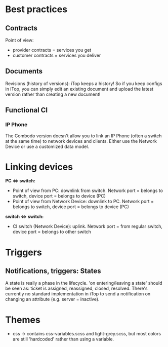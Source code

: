 # Best practices

## Contracts
Point of view:
* provider contracts = services you get
* customer contracts = services you deliver

## Documents
Revisions (history of versions):
iTop keeps a history! So if you keep configs in iTop, you can simply edit an existing document and upload the latest version rather than creating a new document! 

## Functional CI

### IP Phone
The Combodo version doesn't allow you to link an IP Phone (often a switch at the same time) to network devices and clients. Either use the Network Device or use a customized data model.

# Linking devices

**PC <=> switch:**
* Point of view from PC: downlink from switch. Network port = belongs to switch, device port = belongs to device (PC)
* Point of view from Network Device: downlink to PC. Network port = belongs to switch, device port = belongs to device (PC)

**switch <=> switch:**
* CI switch (Network Device): uplink. Network port = from regular switch, device port = belongs to other switch

# Triggers

## Notifications, triggers: States
A state is really a phase in the lifecycle. 'on entering/leaving a state' should be seen as: ticket is assigned, reassigned, closed, resolved. There's currently no standard implementation in iTop to send a notification on changing an attribute (e.g. server = inactive).

# Themes
* css -> contains css-variables.scss and light-grey.scss, but most colors are still 'hardcoded' rather than using a variable.  
